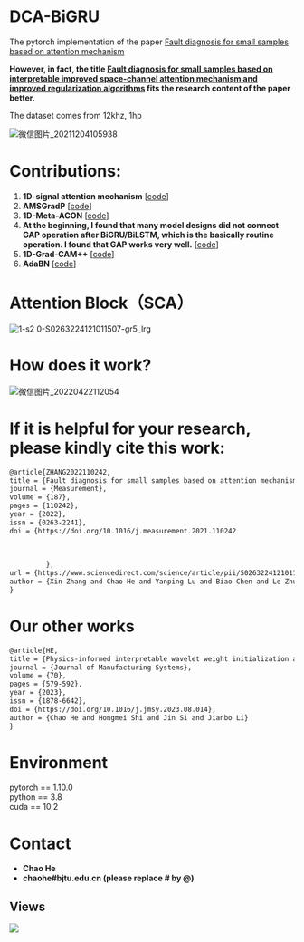 # DCA-BiGRU
The pytorch implementation of the paper [Fault diagnosis for small samples based on attention mechanism](https://doi.org/10.1016/j.measurement.2021.110242)

**However, in fact, the title [Fault diagnosis for small samples based on interpretable improved space-channel attention mechanism and improved regularization algorithms](https://doi.org/10.1016/j.measurement.2021.110242) fits the research content of the paper better.**

The dataset comes from 12khz, 1hp

![微信图片_20211204105938](https://user-images.githubusercontent.com/19371493/144694599-2e79190d-40cb-455e-95cf-a1da552cb707.png)

# Contributions:
1. **1D-signal attention mechanism** [[code](https://github.com/liguge/Fault-diagnosis-for-small-samples-based-on-attention-mechanism/blob/main/oneD_CS_attention.py)]
2. **AMSGradP**   [[code](https://github.com/liguge/AMSGradP-for-intelligent-fault-diagnosis)]
3. **1D-Meta-ACON** [[code](https://github.com/liguge/Fault-diagnosis-for-small-samples-based-on-attention-mechanism/blob/main/oneD_Meta_ACON.py)]
4. **At the beginning, I found that many model designs did not connect GAP operation after BiGRU/BiLSTM, which is the basically routine operation. I found that GAP works very well.**  [[code](https://github.com/liguge/Fault-diagnosis-for-small-samples-based-on-attention-mechanism/blob/beb35522b283853aa12390721136583bb09821bf/model_train.py#L119)]
5. **1D-Grad-CAM++** [[code](https://github.com/liguge/1D-Grad-CAM-for-interpretable-intelligent-fault-diagnosis)]
6. **AdaBN** [[code](https://github.com/liguge/Fault-diagnosis-for-small-samples-based-on-attention-mechanism/blob/main/adabn.py)]
# Attention Block（SCA）
![1-s2 0-S0263224121011507-gr5_lrg](https://user-images.githubusercontent.com/19371493/160417827-560103d1-0ebc-4340-bcba-c5977ba78bf7.jpg)

# How does it work?

![微信图片_20220422112054](https://user-images.githubusercontent.com/19371493/164590358-4a2b1c84-20ee-4477-a217-0a2487170831.png)


# If it is helpful for your research, please kindly cite this work:


```html
@article{ZHANG2022110242,  
title = {Fault diagnosis for small samples based on attention mechanism},  
journal = {Measurement},  
volume = {187},  
pages = {110242},  
year = {2022},  
issn = {0263-2241},  
doi = {https://doi.org/10.1016/j.measurement.2021.110242
        
        
        
         },  
url = {https://www.sciencedirect.com/science/article/pii/S0263224121011507},  
author = {Xin Zhang and Chao He and Yanping Lu and Biao Chen and Le Zhu and Li Zhang}  
} 
```


# Our other works

```html
@article{HE,  
title = {Physics-informed interpretable wavelet weight initialization and balanced dynamic adaptive threshold for intelligent fault diagnosis of rolling bearings},  
journal = {Journal of Manufacturing Systems},  
volume = {70},  
pages = {579-592},  
year = {2023},  
issn = {1878-6642},  
doi = {https://doi.org/10.1016/j.jmsy.2023.08.014},  
author = {Chao He and Hongmei Shi and Jin Si and Jianbo Li}   
}
```

# Environment

pytorch == 1.10.0  
python ==  3.8  
cuda ==  10.2   

# Contact
- **Chao He**
- **chaohe#bjtu.edu.cn   (please replace # by @)**

## Views
![](http://profile-counter.glitch.me/liguge/count.svg)
